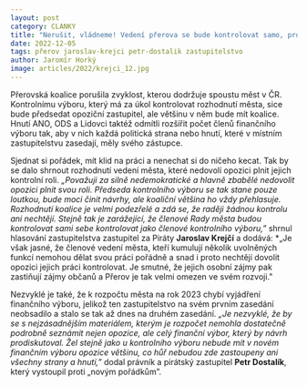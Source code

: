 ```yaml
---
layout: post
category: CLANKY
title: "Nerušit, vládneme! Vedení přerova se bude kontrolovat samo, protože se bojí kontroly opozice. nedají jim většinu v kontrolním výboru ani rovnoměrné zastoupení ve finančním výboru"
date: 2022-12-05
tags: přerov jaroslav-krejci petr-dostalik zastupitelstvo
author: Jaromír Horký
image: articles/2022/krejci_12.jpg
---
```


Přerovská koalice porušila zvyklost, kterou dodržuje spoustu měst v ČR. Kontrolnímu výboru, který má za úkol kontrolovat rozhodnutí města, sice bude předsedat opoziční zastupitel, ale většinu v něm bude mít koalice. Hnutí ANO, ODS a Lidovci taktéž odmítli rozšířit počet členů finančního výboru tak, aby v nich každá politická strana nebo hnutí, které v místním zastupitelstvu zasedají, měly svého zástupce. 

Sjednat si pořádek, mít klid na práci a nenechat si do ničeho kecat. Tak by se dalo shrnout rozhodnutí vedení města, které nedovolí opozici plnit jejich kontrolní roli. *„Považuji za silně nedemokratické a hlavně zbabělé nedovolit opozici plnit svou roli. Předseda kontrolního výboru se tak stane pouze loutkou, bude moci činit návrhy, ale koaliční většina ho vždy přehlasuje. Rozhodnutí koalice je velmi podezřelé a zdá se, že raději žádnou kontrolu ani nechtějí. Stejně tak je zarážející, že členové Rady města budou kontrolovat sami sebe kontrolovat jako členové kontrolního výboru,”* shrnul hlasování zastupitelstva zastupitel za Piráty **Jaroslav Krejčí** a dodává: *„Je však jasné, že členové vedení města, kteří kumulují několik uvolněných funkcí nemohou dělat svou práci pořádně a snad i proto nechtějí dovolit opozici jejich práci kontrolovat. Je smutné, že jejich osobní zájmy pak zastiňují zájmy občanů a Přerov je tak velmi omezen ve svém rozvoji."

Nezvyklé je také, že k rozpočtu města na rok 2023 chybí vyjádření finančního výboru, jelikož ten zastupitelstvo na svém prvním zasedání neobsadilo a stalo se tak až dnes na druhém zasedání. *„Je nezvyklé, že by se s nejzásadnějším materiálem, kterým je rozpočet nemohla dostatečně podrobně seznámit nejen opozice, ale celý finanční výbor, který by návrh prodiskutoval. Žel stejně jako u kontrolního výboru nebude mít v novém finančním výboru opozice většinu, co hůř nebudou zde zastoupeny ani všechny strany a hnutí,”* dodal právník a pirátský zastupitel **Petr Dostalík**, který vystoupil proti „novým pořádkům”.

